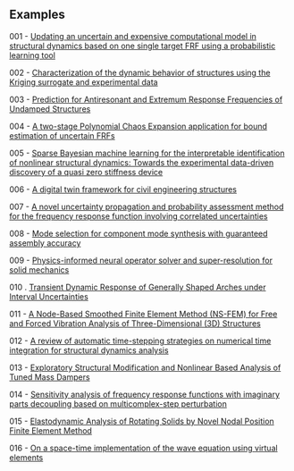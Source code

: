 ## Examples

001 - [Updating an uncertain and expensive computational model in structural dynamics based on one single target FRF using a probabilistic learning tool](https://doi.org/10.1007/s00466-023-02301-2)

002 - [Characterization of the dynamic behavior of structures using the Kriging surrogate and experimental data](https://doi.org/10.1007/s00707-023-03631-1)

003 - [Prediction for Antiresonant and Extremum Response Frequencies of Undamped Structures](https://doi.org/10.2514/1.J063011)

004 - [A two-stage Polynomial Chaos Expansion application for bound estimation of uncertain FRFs](http://dx.doi.org/10.1016/j.jsv.2023.117930)

005 -  [Sparse Bayesian machine learning for the interpretable identification of nonlinear structural dynamics: Towards the experimental data-driven discovery of a quasi zero stiffness device](https://doi.org/10.1016/j.ymssp.2023.110858)

006 - [A digital twin framework for civil engineering structures](https://doi.org/10.1016/j.cma.2023.116584)

007 - [A novel uncertainty propagation and probability assessment method for the frequency response function involving correlated uncertainties](https://doi.org/10.1007/s00419-024-02596-4)

008 - [Mode selection for component mode synthesis with guaranteed assembly accuracy](https://doi.org/10.1016/j.jsv.2024.118596)

009 - [Physics-informed neural operator solver and super-resolution for solid mechanics](http://dx.doi.org/10.1111/mice.13292)

010 . [Transient Dynamic Response of Generally Shaped Arches under Interval Uncertainties](https://doi.org/10.3390/app14135918)

011 - [A Node-Based Smoothed Finite Element Method (NS-FEM) for Free and Forced Vibration Analysis of Three-Dimensional (3D) Structures](https://doi.org/10.1142/S0219876223420100)

012 - [A review of automatic time-stepping strategies on numerical time integration for structural dynamics analysis](http://dx.doi.org/10.1016/j.engstruct.2014.08.016)

013 - [Exploratory Structural Modification and Nonlinear Based Analysis of Tuned Mass Dampers](http://dx.doi.org/10.1088/1742-6596/2721/1/012016)

014 - [Sensitivity analysis of frequency response functions with imaginary parts decoupling based on multicomplex-step perturbation](https://doi.org/10.1016/j.apm.2024.115669)

015 - [Elastodynamic Analysis of Rotating Solids by Novel Nodal Position Finite Element Method](https://doi.org/10.1016/j.euromechsol.2024.105478)

016 - [On a space-time implementation of the wave equation using virtual elements](https://doi.org/10.1007/s00466-024-02556-3)
